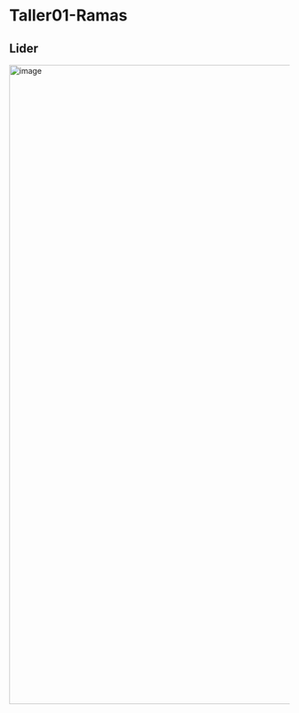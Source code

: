 # Taller01-Ramas
<h2>Lider</h2>
<img width="1149" alt="image" src="https://github.com/aszurita/Taller01-Ramas/assets/127569039/a11f4de5-05bc-42e1-89f1-f2adf2d94b03">
